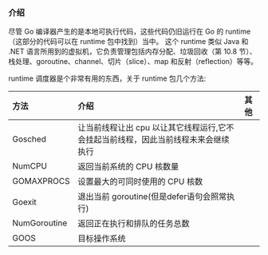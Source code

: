 ### 介绍
尽管 Go 编译器产生的是本地可执行代码，这些代码仍旧运行在 Go 的 runtime（这部分的代码可以在 runtime 包中找到）当中。
这个 runtime 类似 Java 和 .NET 语言所用到的虚拟机，它负责管理包括内存分配、垃圾回收（第 10.8 节）、栈处理、goroutine、channel、切片（slice）、map 和反射（reflection）等等。

runtime 调度器是个非常有用的东西，关于 runtime 包几个方法:


|方法|介绍|其他|
|:---|:---|:---|
|Gosched|让当前线程让出 cpu 以让其它线程运行,它不会挂起当前线程，因此当前线程未来会继续执行||
|NumCPU|返回当前系统的 CPU 核数量||
|GOMAXPROCS|设置最大的可同时使用的 CPU 核数||
|Goexit|退出当前 goroutine(但是defer语句会照常执行)||
|NumGoroutine|返回正在执行和排队的任务总数||
|GOOS|目标操作系统||



